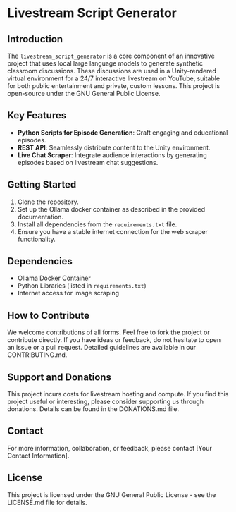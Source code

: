 # Livestream Script Generator

## Introduction
The `livestream_script_generator` is a core component of an innovative project that uses local large language models to generate synthetic classroom discussions. These discussions are used in a Unity-rendered virtual environment for a 24/7 interactive livestream on YouTube, suitable for both public entertainment and private, custom lessons. This project is open-source under the GNU General Public License.

## Key Features
- **Python Scripts for Episode Generation**: Craft engaging and educational episodes.
- **REST API**: Seamlessly distribute content to the Unity environment.
- **Live Chat Scraper**: Integrate audience interactions by generating episodes based on livestream chat suggestions.

## Getting Started
1. Clone the repository.
2. Set up the Ollama docker container as described in the provided documentation.
3. Install all dependencies from the `requirements.txt` file.
4. Ensure you have a stable internet connection for the web scraper functionality.

## Dependencies
- Ollama Docker Container
- Python Libraries (listed in `requirements.txt`)
- Internet access for image scraping

## How to Contribute
We welcome contributions of all forms. Feel free to fork the project or contribute directly. If you have ideas or feedback, do not hesitate to open an issue or a pull request. Detailed guidelines are available in our CONTRIBUTING.md.

## Support and Donations
This project incurs costs for livestream hosting and compute. If you find this project useful or interesting, please consider supporting us through donations. Details can be found in the DONATIONS.md file.

## Contact
For more information, collaboration, or feedback, please contact [Your Contact Information].

## License
This project is licensed under the GNU General Public License - see the LICENSE.md file for details.
